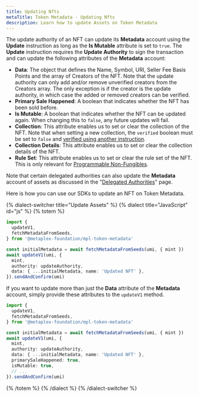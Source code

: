 ```yaml
---
title: Updating Nfts
metaTitle: Token Metadata - Updating Nfts
description: Learn how to update Assets on Token Metadata
---
```


The update authority of an NFT can update its **Metadata** account using the **Update** instruction as long as the **Is Mutable** attribute is set to `true`. The **Update** instruction requires the **Update Authority** to sign the transaction and can update the following attributes of the **Metadata** account:

- **Data**: The object that defines the Name, Symbol, URI, Seller Fee Basis Points and the array of Creators of the NFT. Note that the update authority can only add and/or remove unverified creators from the Creators array. The only exception is if the creator is the update authority, in which case the added or removed creators can be verified.
- **Primary Sale Happened**: A boolean that indicates whether the NFT has been sold before.
- **Is Mutable**: A boolean that indicates whether the NFT can be updated again. When changing this to `false`, any future updates will fail.
- **Collection**: This attribute enables us to set or clear the collection of the NFT. Note that when setting a new collection, the `verified` boolean must be set to `false` and [verified using another instruction](/token-metadata/collections).
- **Collection Details**: This attribute enables us to set or clear the collection details of the NFT.
- **Rule Set**: This attribute enables us to set or clear the rule set of the NFT. This is only relevant for [Programmable Non-Fungibles](/token-metadata/pnfts).

Note that certain delegated authorities can also update the **Metadata** account of assets as discussed in the "[Delegated Authorities](/token-metadata/delegates)" page.

Here is how you can use our SDKs to update an NFT on Token Metadata.

{% dialect-switcher title="Update Assets" %}
{% dialect title="JavaScript" id="js" %}
{% totem %}

```ts
import {
  updateV1,
  fetchMetadataFromSeeds,
} from '@metaplex-foundation/mpl-token-metadata'

const initialMetadata = await fetchMetadataFromSeeds(umi, { mint })
await updateV1(umi, {
  mint,
  authority: updateAuthority,
  data: { ...initialMetadata, name: 'Updated NFT' },
}).sendAndConfirm(umi)
```

If you want to update more than just the **Data** attribute of the **Metadata** account, simply provide these attributes to the `updateV1` method.

```ts
import {
  updateV1,
  fetchMetadataFromSeeds,
} from '@metaplex-foundation/mpl-token-metadata'

const initialMetadata = await fetchMetadataFromSeeds(umi, { mint })
await updateV1(umi, {
  mint,
  authority: updateAuthority,
  data: { ...initialMetadata, name: 'Updated NFT' },
  primarySaleHappened: true,
  isMutable: true,
  // ...
}).sendAndConfirm(umi)
```

{% /totem %}
{% /dialect %}
{% /dialect-switcher %}
